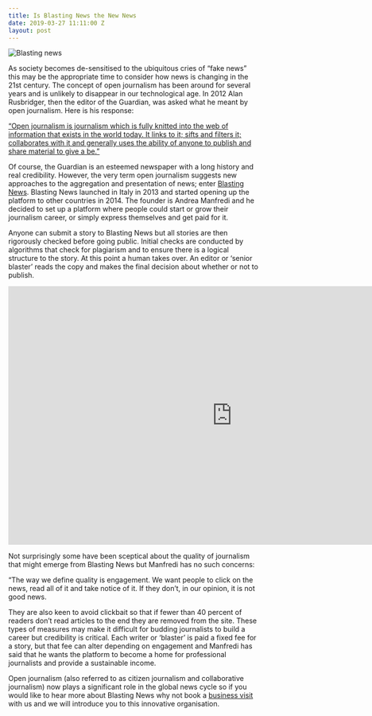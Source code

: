 ```yaml
---
title: Is Blasting News the New News
date: 2019-03-27 11:11:00 Z
layout: post
---
```


![Blasting news](/uploads/blasting%20news%20blog%20title.png)

As society becomes de-sensitised to the ubiquitous cries of “fake news” this may be the appropriate time to consider how news is changing in the 21st century.  The concept of open journalism has been around for several years and is unlikely to disappear in our technological age.  In 2012 Alan Rusbridger, then the editor of the Guardian, was asked what he meant by open journalism.  Here is his response: 

 

[“Open journalism is journalism which is fully knitted into the web of information that exists in the world today. It links to it; sifts and filters it; collaborates with it and generally uses the ability of anyone to publish and share material to give a be.”](https://www.theguardian.com/commentisfree/2012/mar/25/alan-rusbridger-open-journalism)

 

Of course, the Guardian is an esteemed newspaper with a long history and real credibility.  However, the very term open journalism suggests new approaches to the aggregation and presentation of news; enter [Blasting News](https://uk.blastingnews.com/).  Blasting News launched in Italy in 2013 and started opening up the platform to other countries in 2014.  The founder is Andrea Manfredi and he decided to set up a platform where people could start or grow their journalism career, or simply express themselves and get paid for it. 

 

Anyone can submit a story to Blasting News but all stories are then rigorously checked before going public.  Initial checks are conducted by algorithms that check for plagiarism and to ensure there is a logical structure to the story.  At this point a human takes over.  An editor or ‘senior blaster’ reads the copy and makes the final decision about whether or not to publish. 

<iframe width="900" height="520" src="https://www.youtube.com/embed/ySrZChpDfas" frameborder="0" allow="accelerometer; autoplay; encrypted-media; gyroscope; picture-in-picture" allowfullscreen></iframe>

 

Not surprisingly some have been sceptical about the quality of journalism that might emerge from Blasting News but Manfredi has no such concerns: 

 

“The way we define quality is engagement.  We want people to click on the news, read all of it and take notice of it. If they don’t, in our opinion, it is not good news. 

 

They are also keen to avoid clickbait so that if fewer than 40 percent of readers don’t read articles to the end they are removed from the site.  These types of measures may make it difficult for budding journalists to build a career but credibility is critical.  Each writer or ‘blaster’ is paid a fixed fee for a story, but that fee can alter depending on engagement and Manfredi has said that he wants the platform to become a home for professional journalists and provide a sustainable income. 

 

Open journalism (also referred to as citizen journalism and collaborative journalism) now plays a significant role in the global news cycle so if you would like to hear more about Blasting News why not book a [business visit](https://www.insider-london.co.uk/in-depth-business-visits/) with us and we will introduce you to this innovative organisation. 